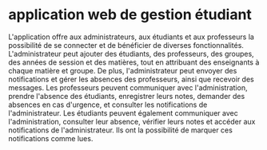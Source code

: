 # application web de gestion étudiant
L'application offre aux administrateurs, aux étudiants et aux professeurs la possibilité de se
connecter et de bénéficier de diverses fonctionnalités. L'administrateur peut ajouter des 
étudiants, des professeurs, des groupes, des années de session et des matières, tout en 
attribuant des enseignants à chaque matière et groupe. De plus, l'administrateur peut 
envoyer des notifications et gérer les absences des professeurs, ainsi que recevoir des 
messages.
Les professeurs peuvent communiquer avec l'administration, prendre l'absence des 
étudiants, enregistrer leurs notes, demander des absences en cas d'urgence, et consulter les 
notifications de l'administrateur.
Les étudiants peuvent également communiquer avec l'administration, consulter leur 
absence, vérifier leurs notes et accéder aux notifications de l'administrateur. Ils ont la 
possibilité de marquer ces notifications comme lues.
